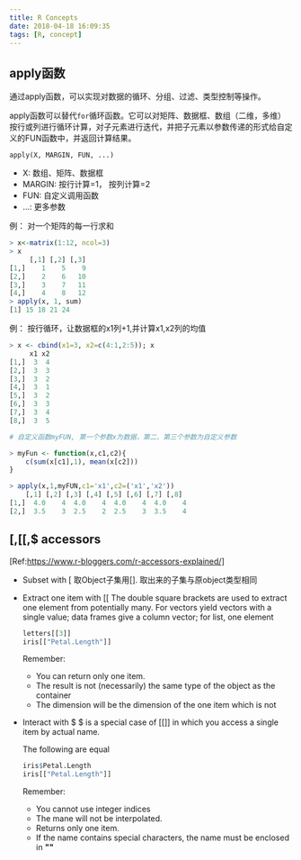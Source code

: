 ```yaml
---
title: R Concepts
date: 2018-04-18 16:09:35
tags: [R, concept]
---
```


## apply函数

通过apply函数，可以实现对数据的循环、分组、过滤、类型控制等操作。

apply函数可以替代`for`循环函数。它可以对矩阵、数据框、数组（二维，多维）按行或列进行循环计算，对子元素进行迭代，并把子元素以参数传递的形式给自定义的FUN函数中，并返回计算结果。

`apply(X, MARGIN, FUN, ...)`

* X: 数组、矩阵、数据框
* MARGIN: 按行计算=1， 按列计算=2
* FUN: 自定义调用函数
* ...: 更多参数

例： 对一个矩阵的每一行求和

```R
> x<-matrix(1:12, ncol=3)
> x
     [,1] [,2] [,3]
[1,]    1    5    9
[2,]    2    6   10
[3,]    3    7   11
[4,]    4    8   12
> apply(x, 1, sum)
[1] 15 18 21 24
```

例： 按行循环，让数据框的x1列+1,并计算x1,x2列的均值

```R
> x <- cbind(x1=3, x2=c(4:1,2:5)); x
     x1 x2
[1,]  3  4
[2,]  3  3
[3,]  3  2
[4,]  3  1
[5,]  3  2
[6,]  3  3
[7,]  3  4
[8,]  3  5

# 自定义函数myFUN, 第一个参数x为数据，第二、第三个参数为自定义参数

> myFun <- function(x,c1,c2){
	c(sum(x[c1],1), mean(x[c2]))
}

> apply(x,1,myFUN,c1='x1',c2=('x1','x2'))
    [,1] [,2] [,3] [,4] [,5] [,6] [,7] [,8]
[1,]  4.0    4  4.0    4  4.0    4  4.0    4
[2,]  3.5    3  2.5    2  2.5    3  3.5    4
```

## [,[[,$ accessors 

[Ref:https://www.r-bloggers.com/r-accessors-explained/]

* Subset with [
	取Object子集用[]. 取出来的子集与原object类型相同

* Extract one item with [[
	The double square brackets are used to extract one element from potentially many.
	For vectors yield vectors with a single value;
	data frames give a column vector;
	for list, one element

	```R
	letters[[3]]
	iris[["Petal.Length"]]
	```

	Remember:
	* You can return only one item.
	* The result is not (necessarily) the same type of the object as the container
	* The dimension will be the dimension of the one item which is not

* Interact with $
	$ is a special case of [[]] in which you access a single item by actual name.

	The following are equal

	```R
	iris$Petal.Length
	iris[["Petal.Length"]]
	```
	
	Remember:
	*	You cannot use integer indices
	* 	The mane will not be interpolated.
	*	Returns only one item.
	*	If the name contains special characters, the name must be enclosed in **""**
